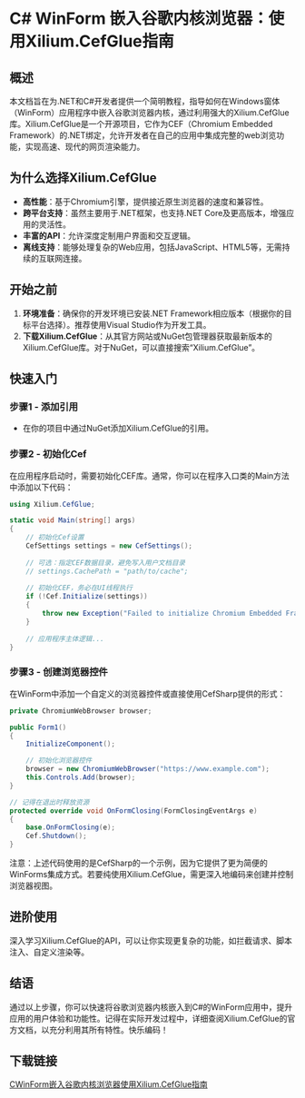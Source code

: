 # C# WinForm 嵌入谷歌内核浏览器：使用Xilium.CefGlue指南

## 概述

本文档旨在为.NET和C#开发者提供一个简明教程，指导如何在Windows窗体（WinForm）应用程序中嵌入谷歌浏览器内核，通过利用强大的Xilium.CefGlue库。Xilium.CefGlue是一个开源项目，它作为CEF（Chromium Embedded Framework）的.NET绑定，允许开发者在自己的应用中集成完整的web浏览功能，实现高速、现代的网页渲染能力。

## 为什么选择Xilium.CefGlue

- **高性能**：基于Chromium引擎，提供接近原生浏览器的速度和兼容性。
- **跨平台支持**：虽然主要用于.NET框架，也支持.NET Core及更高版本，增强应用的灵活性。
- **丰富的API**：允许深度定制用户界面和交互逻辑。
- **离线支持**：能够处理复杂的Web应用，包括JavaScript、HTML5等，无需持续的互联网连接。

## 开始之前

1. **环境准备**：确保你的开发环境已安装.NET Framework相应版本（根据你的目标平台选择）。推荐使用Visual Studio作为开发工具。
2. **下载Xilium.CefGlue**：从其官方网站或NuGet包管理器获取最新版本的Xilium.CefGlue库。对于NuGet，可以直接搜索“Xilium.CefGlue”。

## 快速入门

### 步骤1 - 添加引用

- 在你的项目中通过NuGet添加Xilium.CefGlue的引用。

### 步骤2 - 初始化Cef

在应用程序启动时，需要初始化CEF库。通常，你可以在程序入口类的Main方法中添加以下代码：

```csharp
using Xilium.CefGlue;

static void Main(string[] args)
{
    // 初始化Cef设置
    CefSettings settings = new CefSettings();
    
    // 可选：指定CEF数据目录，避免写入用户文档目录
    // settings.CachePath = "path/to/cache";
    
    // 初始化CEF，务必在UI线程执行
    if (!Cef.Initialize(settings))
    {
        throw new Exception("Failed to initialize Chromium Embedded Framework.");
    }
    
    // 应用程序主体逻辑...
}
```

### 步骤3 - 创建浏览器控件

在WinForm中添加一个自定义的浏览器控件或直接使用CefSharp提供的形式：

```csharp
private ChromiumWebBrowser browser;

public Form1()
{
    InitializeComponent();

    // 初始化浏览器控件
    browser = new ChromiumWebBrowser("https://www.example.com");
    this.Controls.Add(browser);
}

// 记得在退出时释放资源
protected override void OnFormClosing(FormClosingEventArgs e)
{
    base.OnFormClosing(e);
    Cef.Shutdown();
}
```

注意：上述代码使用的是CefSharp的一个示例，因为它提供了更为简便的WinForms集成方式。若要纯使用Xilium.CefGlue，需更深入地编码来创建并控制浏览器视图。

## 进阶使用

深入学习Xilium.CefGlue的API，可以让你实现更复杂的功能，如拦截请求、脚本注入、自定义渲染等。

## 结语

通过以上步骤，你可以快速将谷歌浏览器内核嵌入到C#的WinForm应用中，提升应用的用户体验和功能性。记得在实际开发过程中，详细查阅Xilium.CefGlue的官方文档，以充分利用其所有特性。快乐编码！

## 下载链接

[CWinForm嵌入谷歌内核浏览器使用Xilium.CefGlue指南](https://pan.quark.cn/s/00deffbc740b)